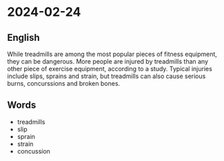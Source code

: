 # 2024-02-24

## English
While treadmills are among the most
popular pieces of fitness equipment, they
can be dangerous. More people are injured
by treadmills than any other piece of 
exercise equipment, according to a study.
Typical injuries include slips, sprains and
strain, but treadmills can also cause
serious burns, concurssions and broken bones.

## Words
* treadmills
* slip
* sprain
* strain
* concussion
